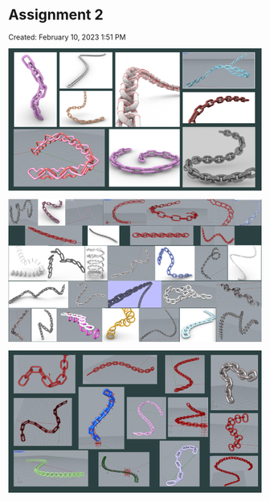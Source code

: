 # Assignment 2

Created: February 10, 2023 1:51 PM

![Assignment 2 - 3.png](Assignment_2_-_3.png)

![Assignment 2 - 1.png](Assignment_2_-_1.png)

![Assignment 2 - 2.png](Assignment_2_-_2.png)